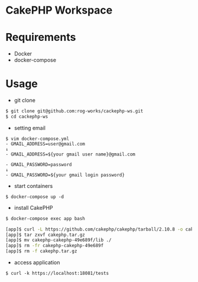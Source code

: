 CakePHP Workspace
===

# Requirements

* Docker
* docker-compose

# Usage

* git clone

```bash
$ git clone git@github.com:rog-works/cackephp-ws.git
$ cd cackephp-ws
```

* setting email

```
$ vim docker-compose.yml
- GMAIL_ADDRESS=user@gmail.com
↓
- GMAIL_ADDRESS=${your gmail user name}@gmail.com

- GMAIL_PASSWORD=password
↓
- GMAIL_PASSWORD=${your gmail login password}
```

* start containers

```
$ docker-compose up -d
```

* install CakePHP

```bash
$ docker-compose exec app bash

[app]$ curl -L https://github.com/cakephp/cakephp/tarball/2.10.8 -o cakephp.tar.gz
[app]$ tar zxvf cakephp.tar.gz
[app]$ mv cakephp-cakephp-49e689f/lib ./
[app]$ rm -fr cakephp-cakephp-49e689f
[app]$ rm -f cakephp.tar.gz
```

* access application

```
$ curl -k https://localhost:18081/tests
```
